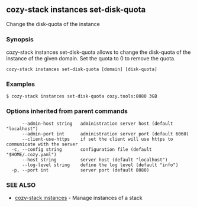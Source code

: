 ## cozy-stack instances set-disk-quota

Change the disk-quota of the instance

### Synopsis



cozy-stack instances set-disk-quota allows to change the disk-quota of the
instance of the given domain. Set the quota to 0 to remove the quota.


```
cozy-stack instances set-disk-quota [domain] [disk-quota]
```

### Examples

```
$ cozy-stack instances set-disk-quota cozy.tools:8080 3GB
```

### Options inherited from parent commands

```
      --admin-host string   administration server host (default "localhost")
      --admin-port int      administration server port (default 6060)
      --client-use-https    if set the client will use https to communicate with the server
  -c, --config string       configuration file (default "$HOME/.cozy.yaml")
      --host string         server host (default "localhost")
      --log-level string    define the log level (default "info")
  -p, --port int            server port (default 8080)
```

### SEE ALSO
* [cozy-stack instances](cozy-stack_instances.md)	 - Manage instances of a stack


